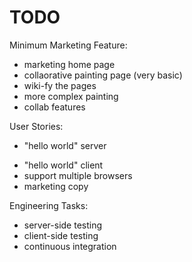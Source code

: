 # TODO

Minimum Marketing Feature:
- marketing home page
- collaorative painting page (very basic)
- wiki-fy the pages
- more complex painting
- collab features

User Stories:
* "hello world" server
- "hello world" client
- support multiple browsers
- marketing copy

Engineering Tasks:
- server-side testing
- client-side testing
- continuous integration
